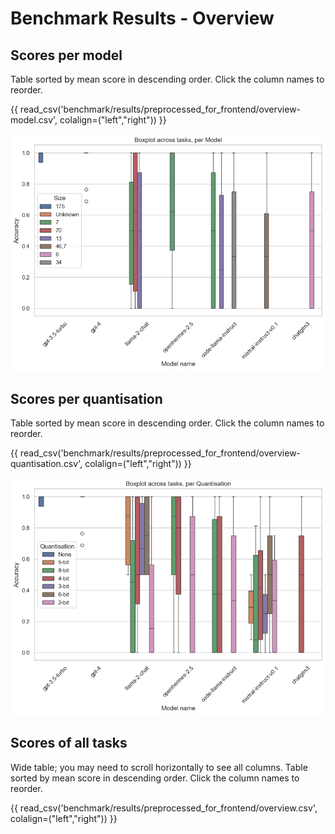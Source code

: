 # Benchmark Results - Overview

## Scores per model

Table sorted by mean score in descending order.
Click the column names to reorder.

{{ read_csv('benchmark/results/preprocessed_for_frontend/overview-model.csv', colalign=("left","right")) }}

![Boxplot Model](boxplot-per-model.png)

## Scores per quantisation

Table sorted by mean score in descending order.
Click the column names to reorder.

{{ read_csv('benchmark/results/preprocessed_for_frontend/overview-quantisation.csv', colalign=("left","right")) }}

![Boxplot Quantisation](boxplot-per-quantisation.png)

## Scores of all tasks

Wide table; you may need to scroll horizontally to see all columns.
Table sorted by mean score in descending order.
Click the column names to reorder.

{{ read_csv('benchmark/results/preprocessed_for_frontend/overview.csv', colalign=("left","right")) }}